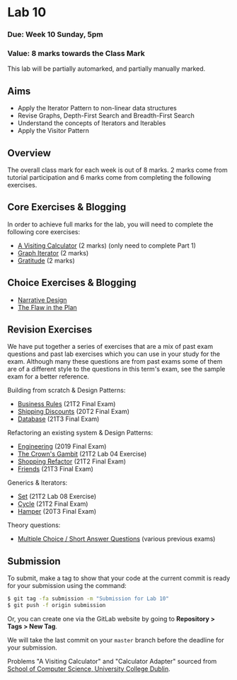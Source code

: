 # Lab 10

### Due: Week 10 Sunday, 5pm

### Value: 8 marks towards the Class Mark

This lab will be partially automarked, and partially manually marked.

## Aims

* Apply the Iterator Pattern to non-linear data structures
* Revise Graphs, Depth-First Search and Breadth-First Search
* Understand the concepts of Iterators and Iterables
* Apply the Visitor Pattern

## Overview

The overall class mark for each week is out of 8 marks. 2 marks come from tutorial participation and 6 marks come from completing the following exercises.

## Core Exercises & Blogging

In order to achieve full marks for the lab, you will need to complete the following core exercises:

* [A Visiting Calculator](spec/calculator.md) (2 marks) (only need to complete Part 1)
* [Graph Iterator](spec/graph.md) (2 marks)
* [Gratitude](spec/gratitude.md) (2 marks)

## Choice Exercises & Blogging

* [Narrative Design](spec/narrative.md)
* [The Flaw in the Plan](spec/flaw.md)

## Revision Exercises

We have put together a series of exercises that are a mix of past exam questions and past lab exercises which you can use in your study for the exam. Although many these questions are from past exams some of them are of a different style to the questions in this term's exam, see the sample exam for a better reference.

Building from scratch & Design Patterns:

* [Business Rules](spec/business.md) (21T2 Final Exam)
* [Shipping Discounts](spec/shipping.md) (20T2 Final Exam)
* [Database](spec/database.md) (21T3 Final Exam)

Refactoring an existing system & Design Patterns:
* [Engineering](spec/engineering.md) (2019 Final Exam)
* [The Crown's Gambit](spec/checkers.md) (21T2 Lab 04 Exercise)
* [Shopping Refactor](spec/shopping.md) (21T2 Final Exam)
* [Friends](spec/friends.md) (21T3 Final Exam)

Generics & Iterators:
* [Set](spec/set.md) (21T2 Lab 08 Exercise)
* [Cycle](spec/cycle.md) (21T2 Final Exam)
* [Hamper](spec/hamper.md) (20T3 Final Exam)

Theory questions:
* [Multiple Choice / Short Answer Questions](spec/theory.md) (various previous exams)

## Submission

To submit, make a tag to show that your code at the current commit is ready for your submission using the command:

```bash
$ git tag -fa submission -m "Submission for Lab 10"
$ git push -f origin submission
```

Or, you can create one via the GitLab website by going to **Repository > Tags > New Tag**.

We will take the last commit on your `master` branch before the deadline for your submission.

Problems "A Visiting Calculator" and "Calculator Adapter" sourced from [School of Computer Science, University College Dublin](https://csserver.ucd.ie).
